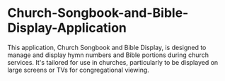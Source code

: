 # Church-Songbook-and-Bible-Display-Application
This application, Church Songbook and Bible Display, is designed to manage and display hymn numbers and Bible portions during church services. It's tailored for use in churches, particularly to be displayed on large screens or TVs for congregational viewing. 
